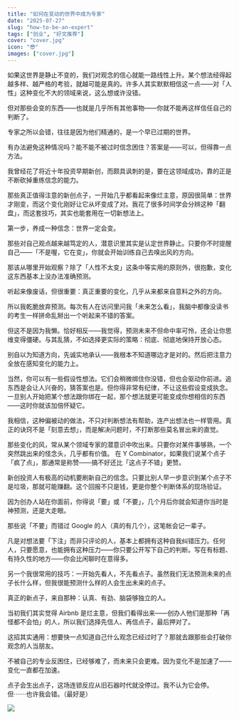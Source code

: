 ```yaml
---
title: "如何在变动的世界中成为专家"
date: "2025-07-27"
slug: "how-to-be-an-expert"
tags: ["创业", "好文推荐"]
cover: "cover.jpg"
icon: "😎"
images: ["cover.jpg"]
---
```

如果这世界是静止不变的，我们对观念的信心就能一路线性上升。某个想法经得起越多样、越严格的考验，就越可能是真的。许多人其实默默相信这一点——对「人性」这种变化不大的领域来说，这么想或许没错。



但对那些会变的东西——也就是几乎所有其他事物——你就不能再这样信任自己的判断了。



专家之所以会错，往往是因为他们精通的，是一个早已过期的世界。



有办法避免这种情况吗？能不能不被过时信念困住？答案是——可以，但得靠一点方法。



我曾经花了将近十年投资早期新创，而颇具讽刺的是，要在这领域成功，靠的正是不断砍掉重练信念的能力。



那些真正值得注意的新创点子，一开始几乎都看起来像烂主意，原因很简单：世界才刚变，而这个变化刚好让它从坏变成了对。我花了很多时间学会分辨这种「翻盘」，而这套技巧，其实也能套用在一切新想法上。



第一步，养成一种信念：世界一定会变。



那些对自己观点越来越笃定的人，潜意识里其实是认定世界静止。只要你不时提醒自己——「不是喔，它在变」，你就会开始训练自己去嗅出风的方向。



那该从哪里开始观察？除了「人性不太变」这条中等实用的原则外，很抱歉，变化这东西基本上没办法准确预测。



听起来像废话，但很重要：真正重要的变化，几乎从来都来自意料之外的方向。



所以我乾脆放弃预测。每次有人在访问里问我「未来怎么看」，我脑中都像没读书的考生一样拼命乱掰出一个听起来不错的答案。



但这不是因为我懒。恰好相反——我觉得，预测未来不但命中率可怜，还会让你思维变得僵硬。与其乱猜，不如选择更实际的策略：彻底、彻底地保持开放心态。



别自以为知道方向，先诚实地承认——我根本不知道哪边才是对的。然后把注意力全放在感知变化的能力上。



当然，你可以有一些假设性想法。它们会稍微绑住你没错，但也会驱动你前进。追东西是会让人兴奋的，猜答案也是。但你得非常有纪律，不让这些假设变成执念。
一旦别人开始把某个想法跟你绑在一起，那个想法就更可能变成你想相信的东西——这时你就该加倍怀疑它。



我相信，这种偏被动的做法，不只对判断想法有帮助，连产出想法也一样管用。真正的诀窍不是「刻意去想」，而是解决问题时，不打断那些莫名冒出来的直觉。



那些变化的风，常从某个领域专家的潜意识中吹出来。只要你对某件事够熟，一个突然跳出来的怪念头，几乎都有价值。
在 Y Combinator，如果我们说某个点子「疯了点」，那通常是称赞——搞不好还比「这点子不错」更赞。



新创投资人有极高的动机要刷新自己的信念。只要比别人早一步意识到某个点子不是垃圾，那就可能赚翻。这个回报不只是钱，更是你整个判断体系的现场验证。



因为创办人站在你面前，你得说「要」或「不要」，几个月后你就会知道你当时是神预测，还是大走眼。



那些说「不要」而错过 Google 的人（真的有几个），这笔帐会记一辈子。



凡是对想法要「下注」而非只评论的人，基本上都拥有这种自我纠错压力。任何人，只要愿意，也能拥有这种压力——你只要公开写下自己的判断。写在有标题、有持久性的地方——你会比闲聊时在意得多。



另一个我很常用的技巧：一开始先看人，不先看点子。虽然我们无法预测未来的点子长什么样，但我很能预测什么样的人会生出未来的点子。



真正的新点子，来自那种：认真、有劲、脑袋够独立的人。



当初我们其实觉得 Airbnb 是烂主意，但我们看得出来——创办人他们是那种「再怪都不会怕」的人，所以我们选择先信人、再信点子，最后押对了。



这招其实通用：想要快一点知道自己什么观念已经过时了？那就去跟那些会打破你观念的人当朋友。



不被自己的专业反困住，已经够难了，而未来只会更难。因为变化不是加速了——变化一直都在加速。



点子会生出点子，这场连锁反应从旧石器时代就没停过。我不认为它会停。
但⋯⋯也许我会错。（最好是）




![](https://prod-files-secure.s3.us-west-2.amazonaws.com/112d0858-5090-4d34-a606-b75eb8d65fd2/46476355-9cf3-4e99-9b7a-3531bc426380/1000202064.png?X-Amz-Algorithm=AWS4-HMAC-SHA256&X-Amz-Content-Sha256=UNSIGNED-PAYLOAD&X-Amz-Credential=ASIAZI2LB466ZBP6GORP%2F20250801%2Fus-west-2%2Fs3%2Faws4_request&X-Amz-Date=20250801T201537Z&X-Amz-Expires=3600&X-Amz-Security-Token=IQoJb3JpZ2luX2VjEMz%2F%2F%2F%2F%2F%2F%2F%2F%2F%2FwEaCXVzLXdlc3QtMiJIMEYCIQCdHypVyxpUHbavAEuB%2BVBdKftFTTCDaVhbPHmF7Xu3cAIhAMRzSSZkLnYHeat6u1%2BTeMh8hLcxYX%2FyaJEl835CVwDJKogECPX%2F%2F%2F%2F%2F%2F%2F%2F%2F%2FwEQABoMNjM3NDIzMTgzODA1IgxiPARpEK0pv0ZsBu4q3ANIYDfyFOKpn09b6jska6L0oqZjhPpdRpEC8U18PdrrlWOCUOcGmrDIHlyplTis%2FSMPXsArLUEk4oTqaMTPlwQHHPkv2puPlTz4uowFKYhWjTDE4vH9Ktyj%2Fn4Bu3Qoukj1K50g1R93OawUWvyWuRnhUt%2FbPCZC%2Bv4nwfWFfDAfFc21xcFqDiQeRyoXcCxKU5QL8L0oOuR3n7JpaXFCFK3kvgbZrEFQOXslIxKfHrgNAiYnYyM232PvR9gM5u7M9%2BNP3poYge%2FhfA0kHCcOcIx%2BC%2BA6zTomZotrOOr66HRqUOdfngAZQ%2BDdfiOmuKZ8OSFsxh1ijcRnFgC5JDOWvyxxsCMmUUWYZr1cdgiFcOzKyJv0Iimul1ShgqXxg7Zme5ZSKhmoUg4Dko6KtOSJxnjWU%2BndNX5gN8P9UrysmBiuj1cyk35Xjen6QIiUC81%2Fh%2BGbLoR5azV8adwmCy7N8EqhH%2BAuMQTOjTwdP3Do%2FBrFN6po%2BrWXoT0wlbuZskM9qoas3ADsA%2FybjcMhB06k%2Bc4uKTpdnTMxXMjulNpjv9u7lPnR1mkCtalGNND%2BwJqSxA8mJQP%2BHZMNH6fuw2nc7BDywp3p1cx6jHQEghVUp62lcY%2BfOc71ZYzd1ILXNzDKq7TEBjqkARPJVVFNaZPgsvqir%2FIWvhzkYVzj7nPfEx0M6P2NillRHgyDMFyS70xQQIklDDcoxD7pjqjSa5jfQrib%2FUMRYe7z5fHE0ZpD%2FRzuoCQ7XRFJu4mXamg2RxMbUXZdOCJM%2BU8k7hcSH1Iw%2B%2FXV3gTaQbujP2gCEyiU4U5YfHFJCSc%2BHeAJjt4jV41BQfVPN7vNSHD%2FxnkkLfk4zc2T43be7gC3yEd7&X-Amz-Signature=db2d59513c29a0776fbdf72562ef3a64465134806f76c55fa8589b516231c148&X-Amz-SignedHeaders=host&x-amz-checksum-mode=ENABLED&x-id=GetObject)

